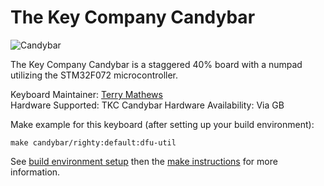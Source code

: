 The Key Company Candybar
===

![Candybar](https://cdn.shopify.com/s/files/1/1679/2319/articles/CandyBar_Promo_400x225_1000x.jpg?v=1538150501)


The Key Company Candybar is a staggered 40% board with a numpad utilizing the STM32F072 microcontroller.

Keyboard Maintainer: [Terry Mathews](https://github.com/TerryMathews/)  
Hardware Supported: TKC Candybar 
Hardware Availability: Via GB  


Make example for this keyboard (after setting up your build environment):

    make candybar/righty:default:dfu-util

See [build environment setup](https://docs.qmk.fm/build_environment_setup.html) then the [make instructions](https://docs.qmk.fm/make_instructions.html) for more information.
